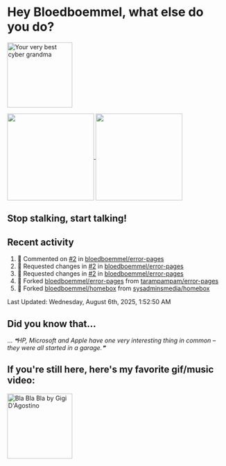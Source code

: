 # Hey Bloedboemmel, what else do you do? 
<p float="left" >
  <img alt="Your very best cyber grandma" src="https://thekenyonthrill.files.wordpress.com/2013/10/44-grandma-computer-e1381195849436.jpg" height="150px"/>
</p>

<a href="https://github.com/bloedboemmel">
  <img align="center" src="https://letstrys-bloedboemmel.vercel.app/api/?username=bloedboemmel&show_icons=true&theme=radical" height="200"/>
  
</a>

<a href="https://github.com/bloedboemmel">
  <img align="center" src="https://letstrys-bloedboemmel.vercel.app/api/top-langs/?username=bloedboemmel&theme=radical"  height="200"/>
</a>


## Stop stalking, start talking!
## Recent activity
<!--RECENT_ACTIVITY:start-->
1. 💬 Commented on [#2](https://github.com/bloedboemmel/error-pages/pull/2#discussion_r2251382013) in [bloedboemmel/error-pages](https://github.com/bloedboemmel/error-pages)
2. 🔴 Requested changes in [#2](https://github.com/bloedboemmel/error-pages/pull/2#pullrequestreview-3084039807) in [bloedboemmel/error-pages](https://github.com/bloedboemmel/error-pages)
3. 🔴 Requested changes in [#2](https://github.com/bloedboemmel/error-pages/pull/2#pullrequestreview-3084039807) in [bloedboemmel/error-pages](https://github.com/bloedboemmel/error-pages)
4. 🔱 Forked [bloedboemmel/error-pages](https://github.com/bloedboemmel/error-pages) from [tarampampam/error-pages](https://github.com/tarampampam/error-pages)
5. 🔱 Forked [bloedboemmel/homebox](https://github.com/bloedboemmel/homebox) from [sysadminsmedia/homebox](https://github.com/sysadminsmedia/homebox)
<!--RECENT_ACTIVITY:end-->

<!--RECENT_ACTIVITY:last_update-->
Last Updated: Wednesday, August 6th, 2025, 1:52:50 AM
<!--RECENT_ACTIVITY:last_update_end-->


## Did you know that...
... <!--STARTS_HERE_QUOTE_README-->
<i>❝HP, Microsoft and Apple have one very interesting thing in common – they were all started in a garage.❞</i>
<!--ENDS_HERE_QUOTE_README-->


## If you're still here, here's my favorite gif/music video:

<a href="https://www.youtube.com/watch?v=Hrph2EW9VjY">
  <img alt="Bla Bla Bla by Gigi D'Agostino" src="../img/BlaBlaBla.gif" height="150px"/>
</a>
